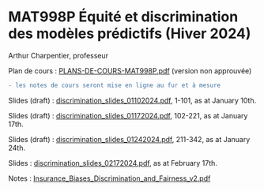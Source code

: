 # MAT998P Équité et discrimination des modèles prédictifs (Hiver 2024)

Arthur Charpentier, professeur

Plan de cours : [PLANS-DE-COURS-MAT998P.pdf](https://freakonometrics.hypotheses.org/files/2024/01/PLANS-DE-COURS-MAT998P.pdf) (version non approuvée)

```diff
- les notes de cours seront mise en ligne au fur et à mesure
```

Slides (draft) : [discrimination_slides_01102024.pdf](https://github.com/freakonometrics/MAT998X/blob/main/docs/discrimination_slides_01102024.pdf), 1-101, as at January 10th.

Slides (draft) : [discrimination_slides_01172024.pdf](https://github.com/freakonometrics/MAT998X/blob/main/docs/discrimination_slides_01172024.pdf), 102-221, as at January 17th.

Slides (draft) : [discrimination_slides_01242024.pdf](https://github.com/freakonometrics/MAT998X/blob/main/docs/discrimination_slides_01242024.pdf), 211-342, as at January 24th.

Slides : [discrimination_slides_02172024.pdf](https://github.com/freakonometrics/MAT998X/blob/main/docs/discrimination_slides_02172024.pdf), as at February 17th.

Notes : [Insurance_Biases_Discrimination_and_Fairness_v2.pdf](http://freakonometrics.free.fr/Insurance_Biases_Discrimination_and_Fairness_v2.pdf)
